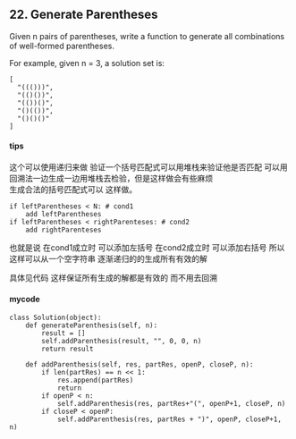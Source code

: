 ## 22. Generate Parentheses
Given n pairs of parentheses, write a function to generate all combinations of well-formed parentheses.

For example, given n = 3, a solution set is:


```
[
  "((()))",
  "(()())",
  "(())()",
  "()(())",
  "()()()"
]
```

#### tips
这个可以使用递归来做
验证一个括号匹配式可以用堆栈来验证他是否匹配
可以用回溯法一边生成一边用堆栈去检验，但是这样做会有些麻烦  
生成合法的括号匹配式可以 这样做。

```
if leftParentheses < N: # cond1
    add leftParentheses
if leftParentheses < rightParenteses: # cond2
    add rightParenteses
```
也就是说 在cond1成立时 可以添加左括号
在cond2成立时 可以添加右括号
所以这样可以从一个空字符串 逐渐递归的的生成所有有效的解

具体见代码 这样保证所有生成的解都是有效的 而不用去回溯

#### mycode

```
class Solution(object):
    def generateParenthesis(self, n):
        result = []
        self.addParenthesis(result, "", 0, 0, n)
        return result

    def addParenthesis(self, res, partRes, openP, closeP, n):
        if len(partRes) == n << 1:
            res.append(partRes)
            return
        if openP < n:
            self.addParenthesis(res, partRes+"(", openP+1, closeP, n)
        if closeP < openP:
            self.addParenthesis(res, partRes + ")", openP, closeP+1, n)
```
